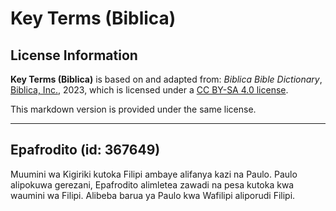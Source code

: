 # Key Terms (Biblica)

## License Information

**Key Terms (Biblica)** is based on and adapted from: _Biblica Bible Dictionary_, [Biblica, Inc.](https://www.biblica.com/), 2023, which is licensed under a [CC BY-SA 4.0 license](https://creativecommons.org/licenses/by-sa/4.0/legalcode.en).

This markdown version is provided under the same license.



--------------------------------

## Epafrodito (id: 367649)

Muumini wa Kigiriki kutoka Filipi ambaye alifanya kazi na Paulo. Paulo alipokuwa gerezani, Epafrodito alimletea zawadi na pesa kutoka kwa waumini wa Filipi. Alibeba barua ya Paulo kwa Wafilipi aliporudi Filipi.


